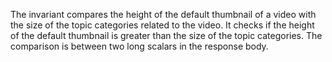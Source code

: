 The invariant compares the height of the default thumbnail of a video with the size of the topic categories related to the video. It checks if the height of the default thumbnail is greater than the size of the topic categories. The comparison is between two long scalars in the response body.
